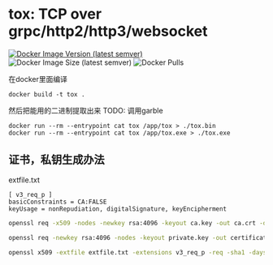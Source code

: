 # tox: TCP over grpc/http2/http3/websocket

[![Docker Image Version (latest semver)](https://img.shields.io/docker/v/isayme/tox?sort=semver&style=flat-square)](https://hub.docker.com/r/isayme/tox)
![Docker Image Size (latest semver)](https://img.shields.io/docker/image-size/isayme/tox?sort=semver&style=flat-square)
![Docker Pulls](https://img.shields.io/docker/pulls/isayme/tox?style=flat-square)

在docker里面编译
```
docker build -t tox .
```

然后把能用的二进制提取出来   TODO: 调用garble


```
docker run --rm --entrypoint cat tox /app/tox > ./tox.bin
docker run --rm --entrypoint cat tox /app/tox.exe > ./tox.exe
```
## 证书，私钥生成办法

extfile.txt
```
[ v3_req_p ]
basicConstraints = CA:FALSE
keyUsage = nonRepudiation, digitalSignature, keyEncipherment
```

```bash
openssl req -x509 -nodes -newkey rsa:4096 -keyout ca.key -out ca.crt -days 3650
```

```bash
openssl req -newkey rsa:4096 -nodes -keyout private.key -out certificate.csr
```

```bash
openssl x509 -extfile extfile.txt -extensions v3_req_p -req -sha1 -days 3650 -CA ca.crt -CAkey ca.key -CAcreateserial -in certificate.csr -out certificate.pem
```
